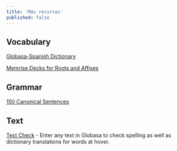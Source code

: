 ```yaml
---
title: 'Más recursos'
published: false
---
```


## Vocabulary

[Globasa-Spanish Dictionary](./05.dict.default.spa.md)

[Memrise Decks for Roots and Affixes](https://app.memrise.com/course/6118879/globasa-affixes-and-roots/)

## Grammar

[150 Canonical Sentences](https://www.reddit.com/r/Globasa/comments/rhdozj/150_canonical_sentences/)

## Text

[Text Check](https://conlang-checker.vercel.app/) - Enter any text in Globasa to check spelling as well as dictionary translations for words at hover. 
